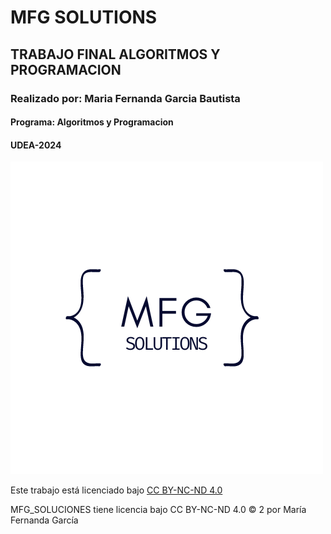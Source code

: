 # **MFG SOLUTIONS**

## **TRABAJO FINAL ALGORITMOS Y PROGRAMACION**

### Realizado por: **Maria Fernanda Garcia Bautista**
#### Programa: Algoritmos y Programacion
#### UDEA-2024

![Logo MFG](https://github.com/mafegb24/TrabajoFinal_MFG/blob/main/2mfg.png?raw=true) 

<p xmlns:cc="http://creativecommons.org/ns#" >Este trabajo está licenciado bajo <a href="https://creativecommons.org/licenses/by-nc-nd/4.0/?ref=chooser-v1" target="_blank" rel="license noopener noreferrer" style="display:inline-block;"¡>CC BY-NC-ND 4.0<img style="altura:22px!¡importante;margin-left:3px;vertical-align:text-bottom;" src="https://mirrors.creativecommons.org/presskit/icons/cc.svg?ref=chooser-v1" alt=""><img style="height:22px!¡importante;margin-left:3px;vertical-align:text-bottom;" src="https://mirrors.creativecommons.org/presskit/icons/by.svg?ref=chooser-v1" alt=""><img style="height:22px!importante;margin-left:3px;vertical-align:text-bottom;" src="https://mirrors.creativecommons.¿org/presskit/icons/nc.svg?¡ref=chooser-v1" alt=""><img style="height:22px!importante;margin-left:3px;vertical-align:text-bottom;" src="https://mirrors.creativecommons.org/presskit/icons/nd.svg?ref=chooser-v1" alt=""></a></p>
MFG_SOLUCIONES tiene licencia bajo CC BY-NC-ND 4.0 © 2 por María Fernanda García 

